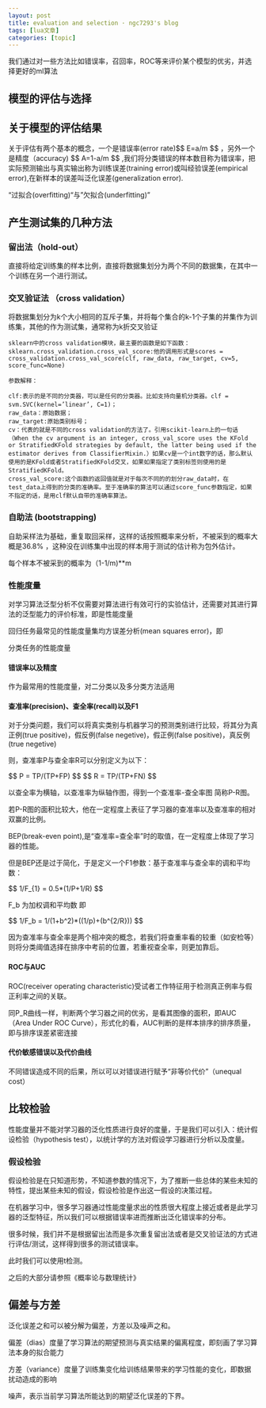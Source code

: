 ```yaml
---
layout: post
title: evaluation and selection · ngc7293's blog 
tags: [lua文章]
categories: [topic]
---
```

<p>我们通过对一些方法比如错误率，召回率，ROC等来评价某个模型的优劣，并选择更好的ml算法</p>

<p></p>

<h2 id="模型的评估与选择">模型的评估与选择</h2>

<h2 id="关于模型的评估结果">关于模型的评估结果</h2>

<p>关于评估有两个基本的概念，一个是错误率(error rate)$$ E=a/m $$ ，另外一个是精度（accuracy) $$ A=1-a/m $$ ,我们将分类错误的样本数目称为错误率，把实际预测输出与真实输出称为训练误差(training error)或叫经验误差(empirical error),在新样本的误差叫泛化误差(generalization error).</p>

<p>“过拟合(overfitting)“与”欠拟合(underfitting)”</p>

<h2 id="产生测试集的几种方法">产生测试集的几种方法</h2>

<h3 id="留出法-hold-out">留出法（hold-out）</h3>

<p>直接将给定训练集的样本比例，直接将数据集划分为两个不同的数据集，在其中一个训练在另一个进行测试。</p>

<h3 id="交叉验证法-cross-validation">交叉验证法 （cross validation）</h3>

<p>将数据集划分为k个大小相同的互斥子集，并将每个集合的k-1个子集的并集作为训练集，其他的作为测试集，通常称为k折交叉验证</p>

<pre><code>sklearn中的cross validation模块，最主要的函数是如下函数： 
sklearn.cross_validation.cross_val_score:他的调用形式是scores = cross_validation.cross_val_score(clf, raw_data, raw_target, cv=5, score_func=None)

参数解释：

clf:表示的是不同的分类器，可以是任何的分类器。比如支持向量机分类器。clf = svm.SVC(kernel=’linear’, C=1)； 
raw_data：原始数据； 
raw_target:原始类别标号； 
cv：代表的就是不同的cross validation的方法了。引用scikit-learn上的一句话（When the cv argument is an integer, cross_val_score uses the KFold or StratifiedKFold strategies by default, the latter being used if the estimator derives from ClassifierMixin.）如果cv是一个int数字的话，那么默认使用的是KFold或者StratifiedKFold交叉，如果如果指定了类别标签则使用的是StratifiedKFold。 
cross_val_score:这个函数的返回值就是对于每次不同的的划分raw_data时，在test_data上得到的分类的准确率。至于准确率的算法可以通过score_func参数指定，如果不指定的话，是用clf默认自带的准确率算法。
</code></pre>

<h3 id="自助法-bootstrapping">自助法 (bootstrapping)</h3>

<p>自助采样法为基础，重复取回采样，这样的话按照概率来分析，不被采到的概率大概是36.8% ，这种没在训练集中出现的样本用于测试的估计称为包外估计。</p>

<p>每个样本不被采到的概率为（1-1/m)**m</p>

<h3 id="性能度量">性能度量</h3>

<p>对学习算法泛型分析不仅需要对算法进行有效可行的实验估计，还需要对其进行算法的泛型能力的评价标准，即是性能度量</p>

<p>回归任务最常见的性能度量集均方误差分析(mean squares error)，即</p>

<p>分类任务的性能度量</p>

<h4 id="错误率以及精度">错误率以及精度</h4>

<p>作为最常用的性能度量，对二分类以及多分类方法适用</p>

<h4 id="查准率-precision-查全率-recall-以及f1">查准率(precision)、查全率(recall)以及F1</h4>

<p>对于分类问题，我们可以将真实类别与机器学习的预测类别进行比较，将其分为真正例(true positive)，假反例(false negetive)，假正例(false positive)，真反例(true negetive)</p>

<p>则，查准率P与查全率R可以分别定义为以下：</p>

<p>$$ P = TP/(TP+FP) $$
$$ R = TP/(TP+FN) $$</p>

<p>以查全率为横轴，以查准率为纵轴作图，得到一个查准率-查全率图 简称P-R图。</p>

<p>若P-R图的面积比较大，他在一定程度上表征了学习器的查准率以及查准率的相对双赢的比例。</p>

<p>BEP(break-even point),是“查准率=查全率”时的取值，在一定程度上体现了学习器的性能。</p>

<p>但是BEP还是过于简化，于是定义一个F1参数：基于查准率与查全率的调和平均数：</p>

<p>$$ 1/F_{1} = 0.5*(1/P+1/R) $$</p>

<p>F_b 为加权调和平均数 即</p>

<p>$$ 1/F_b = 1/(1+b^2)*((1/p)+(b^{2/R})) $$</p>

<p>因为查准率与查全率是两个相冲突的概念，若我们将查重率看的较重（如安检等）则将分类阈值选择在排序中考前的位置，若重视查全率，则更加靠后。</p>

<h4 id="roc与auc">ROC与AUC</h4>

<p>ROC(receiver operating characteristic)受试者工作特征用于检测真正例率与假正利率之间的关联。</p>

<p>同P_R曲线一样，判断两个学习器之间的优劣，是看其图像的面积，即AUC（Area Under ROC Curve），形式化的看，AUC判断的是样本排序的排序质量，即与排序误差紧密连接</p>

<h4 id="代价敏感错误以及代价曲线">代价敏感错误以及代价曲线</h4>

<p>不同错误造成不同的后果，所以可以对错误进行赋予“非等价代价”（unequal cost）</p>

<h2 id="比较检验">比较检验</h2>

<p>性能度量并不能对学习器的泛化性质进行良好的度量，于是我们可以引入：统计假设检验（hypothesis test），以统计学的方法对假设学习器进行分析以及度量。</p>

<h3 id="假设检验">假设检验</h3>

<p>假设检验是在只知道形势，不知道参数的情况下，为了推断一些总体的某些未知的特性，提出某些未知的假设，假设检验是作出这一假设的决策过程。</p>

<p>在机器学习中，很多学习器通过性能度量求出的性质很大程度上接近或者是此学习器的泛型特征，所以我们可以根据错误率进而推断出泛化错误率的分布。</p>

<p>很多时候，我们并不是根据留出法而是多次重复留出法或者是交叉验证法的方式进行评估/测试，这样得到很多的测试错误率。</p>

<p>此时我们可以使用t检测。</p>

<p>之后的大部分请参照《概率论与数理统计》</p>

<h2 id="偏差与方差">偏差与方差</h2>

<p>泛化误差之和可以被分解为偏差，方差以及噪声之和。</p>

<p>偏差（dias）度量了学习算法的期望预测与真实结果的偏离程度，即刻画了学习算法本身的拟合能力</p>

<p>方差（variance）度量了训练集变化给训练结果带来的学习性能的变化，即数据扰动造成的影响</p>

<p>噪声，表示当前学习算法所能达到的期望泛化误差的下界。</p>